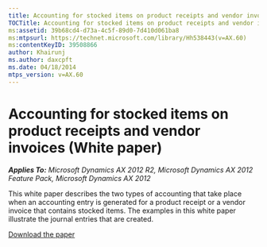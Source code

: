 ```yaml
---
title: Accounting for stocked items on product receipts and vendor invoices (White paper)
TOCTitle: Accounting for stocked items on product receipts and vendor invoices
ms:assetid: 39b68cd4-d73a-4c5f-89d0-7d410d061ba8
ms:mtpsurl: https://technet.microsoft.com/library/Hh538443(v=AX.60)
ms:contentKeyID: 39508866
author: Khairunj
ms.author: daxcpft
ms.date: 04/18/2014
mtps_version: v=AX.60
---
```


# Accounting for stocked items on product receipts and vendor invoices (White paper) 


_**Applies To:** Microsoft Dynamics AX 2012 R2, Microsoft Dynamics AX 2012 Feature Pack, Microsoft Dynamics AX 2012_

This white paper describes the two types of accounting that take place when an accounting entry is generated for a product receipt or a vendor invoice that contains stocked items. The examples in this white paper illustrate the journal entries that are created.

[Download the paper](https://go.microsoft.com/fwlink/?linkid=390597)

  


